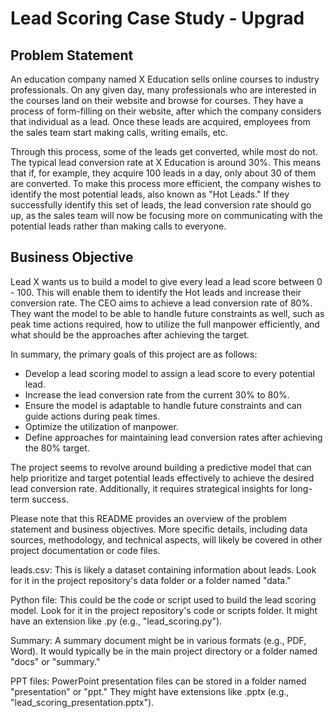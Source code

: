 # Lead Scoring Case Study - Upgrad

## Problem Statement

An education company named X Education sells online courses to industry professionals. On any given day, many professionals who are interested in the courses land on their website and browse for courses. They have a process of form-filling on their website, after which the company considers that individual as a lead. Once these leads are acquired, employees from the sales team start making calls, writing emails, etc.

Through this process, some of the leads get converted, while most do not. The typical lead conversion rate at X Education is around 30%. This means that if, for example, they acquire 100 leads in a day, only about 30 of them are converted. To make this process more efficient, the company wishes to identify the most potential leads, also known as "Hot Leads." If they successfully identify this set of leads, the lead conversion rate should go up, as the sales team will now be focusing more on communicating with the potential leads rather than making calls to everyone.

## Business Objective

Lead X wants us to build a model to give every lead a lead score between 0 - 100. This will enable them to identify the Hot leads and increase their conversion rate. The CEO aims to achieve a lead conversion rate of 80%. They want the model to be able to handle future constraints as well, such as peak time actions required, how to utilize the full manpower efficiently, and what should be the approaches after achieving the target.

In summary, the primary goals of this project are as follows:
- Develop a lead scoring model to assign a lead score to every potential lead.
- Increase the lead conversion rate from the current 30% to 80%.
- Ensure the model is adaptable to handle future constraints and can guide actions during peak times.
- Optimize the utilization of manpower.
- Define approaches for maintaining lead conversion rates after achieving the 80% target.

The project seems to revolve around building a predictive model that can help prioritize and target potential leads effectively to achieve the desired lead conversion rate. Additionally, it requires strategical insights for long-term success.

Please note that this README provides an overview of the problem statement and business objectives. More specific details, including data sources, methodology, and technical aspects, will likely be covered in other project documentation or code files.


leads.csv: This is likely a dataset containing information about leads. Look for it in the project repository's data folder or a folder named "data."

Python file: This could be the code or script used to build the lead scoring model. Look for it in the project repository's code or scripts folder. It might have an extension like .py (e.g., "lead_scoring.py").

Summary: A summary document might be in various formats (e.g., PDF, Word). It would typically be in the main project directory or a folder named "docs" or "summary."

PPT files: PowerPoint presentation files can be stored in a folder named "presentation" or "ppt." They might have extensions like .pptx (e.g., "lead_scoring_presentation.pptx").
